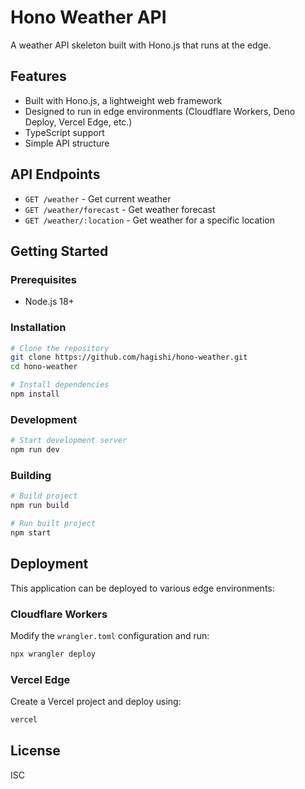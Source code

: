 # Hono Weather API

A weather API skeleton built with Hono.js that runs at the edge.

## Features

- Built with Hono.js, a lightweight web framework
- Designed to run in edge environments (Cloudflare Workers, Deno Deploy, Vercel Edge, etc.)
- TypeScript support
- Simple API structure

## API Endpoints

- `GET /weather` - Get current weather
- `GET /weather/forecast` - Get weather forecast
- `GET /weather/:location` - Get weather for a specific location

## Getting Started

### Prerequisites

- Node.js 18+ 

### Installation

```bash
# Clone the repository
git clone https://github.com/hagishi/hono-weather.git
cd hono-weather

# Install dependencies
npm install
```

### Development

```bash
# Start development server
npm run dev
```

### Building

```bash
# Build project
npm run build

# Run built project
npm start
```

## Deployment

This application can be deployed to various edge environments:

### Cloudflare Workers

Modify the `wrangler.toml` configuration and run:

```bash
npx wrangler deploy
```

### Vercel Edge

Create a Vercel project and deploy using:

```bash
vercel
```

## License

ISC
